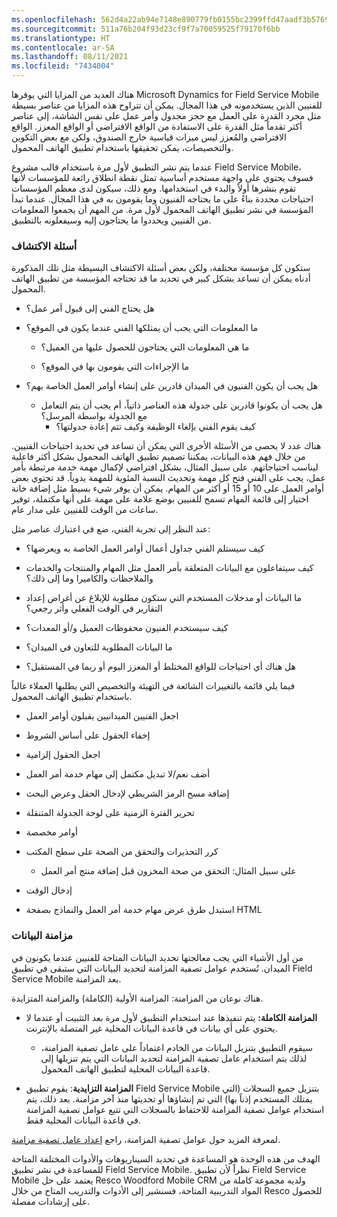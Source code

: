 ```yaml
---
ms.openlocfilehash: 562d4a22ab94e7148e890779fb0155bc2399ffd47aadf3b576974b5c3a9be5a9
ms.sourcegitcommit: 511a76b204f93d23cf9f7a70059525f79170f6bb
ms.translationtype: HT
ms.contentlocale: ar-SA
ms.lasthandoff: 08/11/2021
ms.locfileid: "7434004"
---
```

هناك العديد من المزايا التي يوفرها Microsoft Dynamics for Field Service Mobile‏  للفنيين الذين يستخدمونه في هذا المجال. يمكن أن تتراوح هذه المزايا من عناصر بسيطة مثل مجرد القدرة على العمل مع حجز مجدول وأمر عمل على نفس الشاشة، إلى عناصر أكثر تقدماً مثل القدرة على الاستفادة من الواقع الافتراضي أو الواقع المعزز. الواقع الافتراضي والمُعزز ليس ميزات قياسية خارج الصندوق، ولكن مع بعض التكوين والتخصيصات، يمكن تحقيقها باستخدام تطبيق الهاتف المحمول.

عندما يتم نشر التطبيق لأول مرة باستخدام قالب مشروع Field Service Mobile، فسوف يحتوي على واجهة مستخدم أساسية تمثل نقطة انطلاق رائعة للمؤسسات لأنها تقوم بنشرها أولاً والبدء في استخدامها. ومع ذلك، سيكون لدى معظم المؤسسات احتياجات محددة بناءً على ما يحتاجه الفنيون وما يقومون به في هذا المجال.
عندما تبدأ المؤسسة في نشر تطبيق الهاتف المحمول لأول مرة. من المهم أن يجمعوا المعلومات من الفنيين ويحددوا ما يحتاجون إليه وسيفعلونه بالتطبيق.

### <a name="discovery-questions"></a>أسئلة الاكتشاف
ستكون كل مؤسسة مختلفة، ولكن بعض أسئلة الاكتشاف البسيطة مثل تلك المذكورة أدناه يمكن أن تساعد بشكل كبير في تحديد ما قد تحتاجه المؤسسة من تطبيق الهاتف المحمول.

-   هل يحتاج الفني إلى قبول أمر عمل؟

-   ما المعلومات التي يجب أن يمتلكها الفني عندما يكون في الموقع؟

    -   ما هي المعلومات التي يحتاجون للحصول عليها من العميل؟

    -   ما الإجراءات التي يقومون بها في الموقع؟

-   هل يجب أن يكون الفنيون في الميدان قادرين على إنشاء أوامر العمل الخاصة بهم؟

    -   هل يجب أن يكونوا قادرين على جدولة هذه العناصر ذاتياً، أم يجب أن يتم التعامل مع الجدولة بواسطة المرسل؟
        -   كيف يقوم الفني بإلغاء الوظيفة وكيف تتم إعادة جدولتها؟

هناك عدد لا يحصى من الأسئلة الأخرى التي يمكن أن تساعد في تحديد احتياجات الفنيين. من خلال فهم هذه البيانات، يمكننا تصميم تطبيق الهاتف المحمول بشكل أكثر فاعلية ليناسب احتياجاتهم. على سبيل المثال، بشكل افتراضي لإكمال مهمة خدمة مرتبطة بأمر عمل، يجب على الفني فتح كل مهمة وتحديث النسبة المئوية للمهمة يدوياً. قد تحتوي بعض أوامر العمل على 10 أو 15 أو أكثر من المهام. يمكن أن يوفر شيء بسيط مثل إضافة خانة اختيار إلى قائمة المهام تسمح للفنيين بوضع علامة على مهمة على أنها مكتملة، توفير ساعات من الوقت للفنيين على مدار عام.

عند النظر إلى تجربة الفني، ضع في اعتبارك عناصر مثل:

-   كيف سيستلم الفني جداول أعمال أوامر العمل الخاصة به ويعرضها؟

-   كيف سيتفاعلون مع البيانات المتعلقة بأمر العمل مثل المهام والمنتجات والخدمات والملاحظات والكاميرا وما إلى ذلك؟

-   ما البيانات أو مدخلات المستخدم التي ستكون مطلوبة للإبلاغ عن أغراض إعداد التقارير في الوقت الفعلي وأثر رجعي؟

-   كيف سيستخدم الفنيون محفوظات العميل و/أو المعدات؟

-   ما البيانات المطلوبة للتعاون في الميدان؟

-   هل هناك أي احتياجات للواقع المختلط أو المعزز اليوم أو ربما في المستقبل؟

فيما يلي قائمة بالتغييرات الشائعة في التهيئة والتخصيص التي يطلبها العملاء غالباً باستخدام تطبيق الهاتف المحمول.

-   اجعل الفنيين الميدانيين يقبلون أوامر العمل

-   إخفاء الحقول على أساس الشروط

-   اجعل الحقول إلزامية

-   أضف نعم/لا تبديل مكتمل إلى مهام خدمة أمر العمل

-   إضافة مسح الرمز الشريطي لإدخال الحقل وعرض البحث

-   تحرير الفترة الزمنية على لوحة الجدولة المتنقلة

-   أوامر مخصصة

-   كرر التحذيرات والتحقق من الصحة على سطح المكتب

    -   على سبيل المثال: التحقق من صحة المخزون قبل إضافة منتج أمر العمل

-   إدخال الوقت

-   استبدل طرق عرض مهام خدمة أمر العمل والنماذج بصفحة HTML

### <a name="syncing-data"></a>مزامنة البيانات

من أول الأشياء التي يجب معالجتها تحديد البيانات المتاحة للفنيين عندما يكونون في الميدان. تُستخدم عوامل تصفية المزامنة لتحديد البيانات التي ستبقى في تطبيق Field Service Mobile بعد المزامنة.

هناك نوعان من المزامنة: المزامنة الأولية (الكاملة) والمزامنة المتزايدة.

-   **المزامنة الكاملة:** يتم تنفيذها عند استخدام التطبيق لأول مرة بعد التثبيت أو عندما لا يحتوي على أي بيانات في قاعدة البيانات المحلية غير المتصلة بالإنترنت.

    -   سيقوم التطبيق بتنزيل البيانات من الخادم اعتماداً على عامل تصفية المزامنة، لذلك يتم استخدام عامل تصفية المزامنة لتحديد البيانات التي يتم تنزيلها إلى قاعدة البيانات المحلية لتطبيق الهاتف المحمول.

-   **المزامنة التزايدية**: يقوم تطبيق Field Service Mobile بتنزيل جميع السجلات (التي يمتلك المستخدم إذناً بها) التي تم إنشاؤها أو تحديثها منذ آخر مزامنة. بعد ذلك، يتم استخدام عوامل تصفية المزامنة للاحتفاظ بالسجلات التي تتبع عوامل تصفية المزامنة في قاعدة البيانات المحلية فقط.

لمعرفة المزيد حول عوامل تصفية المزامنة، راجع [إعداد عامل تصفية مزامنة](https://www.resco.net/woodford-user-guide/#__RefHeading__5817_1627906509).

الهدف من هذه الوحدة هو المساعدة في تحديد السيناريوهات والأدوات المختلفة المتاحة للمساعدة في نشر تطبيق Field Service Mobile. نظراً لأن تطبيق Field Service Mobile يعتمد على حل Resco Woodford Mobile CRM ولديه مجموعة كاملة من المواد التدريبية المتاحة، فسنشير إلى الأدوات والتدريب المتاح من خلال Resco للحصول على إرشادات مفصلة.
